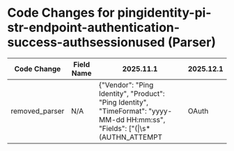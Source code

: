 # Code Changes for pingidentity-pi-str-endpoint-authentication-success-authsessionused (Parser)

| Code Change | Field Name | 2025.11.1 | 2025.12.1 |
|-------------|------------|-----------|------------|
| removed_parser | N/A | {"Vendor": "Ping Identity", "Product": "Ping Identity", "TimeFormat": "yyyy-MM-dd HH:mm:ss", "Fields": ["(\|\s*(AUTHN_ATTEMPT|OAuth|SSO|AUTHN_SESSION_CREATED|AUTHN_SESSION_USED|STS)\s*\|)\s*(uid=({user}[\w\.\-\!\#\^\~]{1,40}\$?)[^|]+?|AWSCentrifyAPI-Puppet|({=user}[^\s\|@]+))\s*\|", "(\|\s*(AUTHN_ATTEMPT|OAuth|SSO|AUTHN_SESSION_CREATED|AUTHN_SESSION_USED|STS)\s*\|)\s*({email_address}[^\s\|@]+@({email_domain}[^\s\|@]+))\s*\|", "(\|\s*(AUTHN_ATTEMPT|OAuth|SSO|AUTHN_SESSION_CREATED|AUTHN_SESSION_USED|STS)\s*\|)\s*([^\|]*\|){1}\s*({src_ip}((([0-9a-fA-F.]{0,4}):{1,2}){1,7}([0-9a-fA-F]){0,4})|(((25[0-5]|(2[0-4]|1\d|[0-9]|)\d)\.?\b){4}))(:({src_port}\d+))?", "(\|\s*(AUTHN_ATTEMPT|OAuth|SSO|AUTHN_SESSION_CREATED|AUTHN_SESSION_USED|STS)\s*\|)\s*([^\|]*\|){4}\s*({protocol}[^\s\|]+)", "(\|\s*(AUTHN_ATTEMPT|OAuth|SSO|AUTHN_SESSION_CREATED|AUTHN_SESSION_USED|STS)\s*\|)\s*([^\|]*\|){7}\s*({result}[^\s\|]+)", "(\|\s*(AUTHN_ATTEMPT|OAuth|SSO|AUTHN_SESSION_CREATED|AUTHN_SESSION_USED|STS)\s*\|)\s*([^\|]*\|){2}\s*(|({app}[^\|]*?))\s*\|", "(\|\s*(AUTHN_ATTEMPT|OAuth|SSO|AUTHN_SESSION_CREATED|AUTHN_SESSION_USED|STS)\s*\|)\s*([^\|]*\|){5}\s*(|({host_ip}[A-Fa-f\d:.]*?)|({host}[\w\-.]+))\s*\|"], "DupFields": ["protocol->auth_method"], "Name": "pingidentity-pi-str-endpoint-authentication-success-authsessionused", "Conditions": ["| AUTHN_SESSION_USED|", "success|"], "ParserVersion": "v1.0.0"} | N/A |